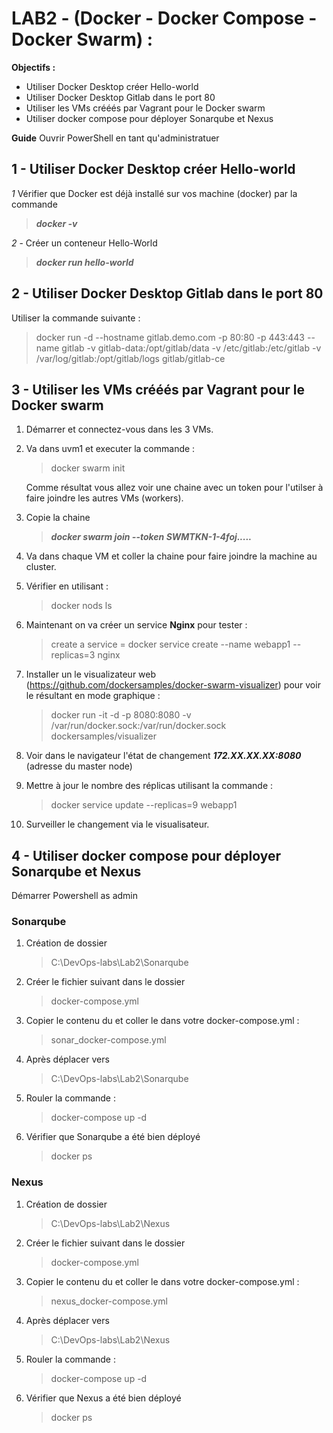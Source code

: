 # LAB2 - (Docker - Docker Compose - Docker Swarm) : 
**Objectifs :**
* Utiliser Docker Desktop créer Hello-world
* Utiliser Docker Desktop Gitlab dans le port 80
* Utiliser les VMs crééés par Vagrant pour le Docker swarm
* Utiliser docker compose pour déployer Sonarqube et Nexus

**Guide**
Ouvrir PowerShell en tant qu'administratuer
## 1 - Utiliser Docker Desktop créer Hello-world
*1* Vérifier que Docker est déjà installé sur vos machine (docker) par la commande 
>***docker -v***

*2* - Créer un conteneur Hello-World 
> ***docker run hello-world***

## 2 - Utiliser Docker Desktop Gitlab dans le port 80
Utiliser la commande suivante :
> docker run -d --hostname gitlab.demo.com -p 80:80  -p 443:443 --name gitlab -v gitlab-data:/opt/gitlab/data -v /etc/gitlab:/etc/gitlab   -v /var/log/gitlab:/opt/gitlab/logs gitlab/gitlab-ce

## 3 - Utiliser les VMs crééés par Vagrant pour le Docker swarm
1. Démarrer et connectez-vous dans les 3 VMs.
2. Va dans uvm1 et executer la commande :
    > docker swarm init

    Comme résultat vous allez voir une chaine avec un token pour l'utilser à faire joindre les autres VMs (workers).
3. Copie la chaine 
    >***docker swarm join --token SWMTKN-1-4foj.....***
4. Va dans chaque VM et coller la chaine pour faire joindre la machine au cluster.
5. Vérifier en utilisant :
    >docker nods ls
6. Maintenant on va créer un service **Nginx** pour tester :
    > create a service = docker service create --name webapp1 --replicas=3 nginx

7. Installer un le visualizateur web (https://github.com/dockersamples/docker-swarm-visualizer) pour voir le résultant en mode graphique :
    > docker run -it -d -p 8080:8080 -v /var/run/docker.sock:/var/run/docker.sock dockersamples/visualizer
8. Voir dans le navigateur l'état de changement ***172.XX.XX.XX:8080*** (adresse du master node)

9. Mettre à jour le nombre des réplicas utilisant la commande :
    > docker service update --replicas=9 webapp1
10. Surveiller le changement via le visualisateur.


## 4 - Utiliser docker compose pour déployer Sonarqube et Nexus

Démarrer Powershell as admin

### Sonarqube

1. Création de dossier
    > C:\DevOps-labs\Lab2\Sonarqube

2. Créer le fichier suivant dans le dossier
    > docker-compose.yml

3. Copier le contenu du et coller le dans votre docker-compose.yml :
    >sonar_docker-compose.yml

4. Après déplacer vers 
    > C:\DevOps-labs\Lab2\Sonarqube 

5. Rouler la commande : 
    > docker-compose up -d

6. Vérifier que Sonarqube a été bien déployé
    > docker ps

### Nexus
1. Création de dossier
    > C:\DevOps-labs\Lab2\Nexus

2. Créer le fichier suivant dans le dossier
    > docker-compose.yml

3. Copier le contenu du et coller le dans votre docker-compose.yml :
    >nexus_docker-compose.yml

4. Après déplacer vers 
    > C:\DevOps-labs\Lab2\Nexus 

5. Rouler la commande : 
    > docker-compose up -d

6. Vérifier que Nexus a été bien déployé
    > docker ps

